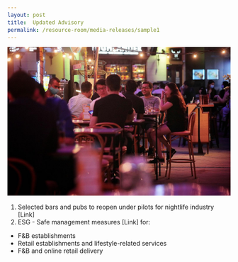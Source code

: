 ```yaml
---
layout: post
title:  Updated Advisory
permalink: /resource-room/media-releases/sample1
---
```

![about us image](/images/ST_20200809_TFNIGHTLIFE_5875148.jpg)

1. Selected bars and pubs to reopen under pilots for nightlife industry [Link]
2. ESG - Safe management measures [Link] for:
- F&B establishments
- Retail establishments and lifestyle-related services
- F&B and online retail delivery
